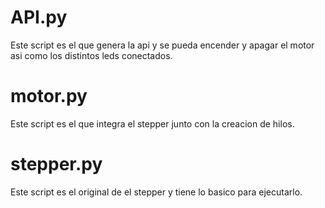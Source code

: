 # API.py
Este script es el que genera la api y se pueda encender y apagar el motor asi como los distintos leds conectados.

# motor.py
Este script es el que integra el stepper junto con la creacion de hilos.

# stepper.py
Este script es el original de el stepper y tiene lo basico para ejecutarlo.